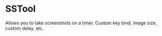 # SSTool
Allows you to take screenshots on a timer. Custom key bind, image size, custom delay, etc.

